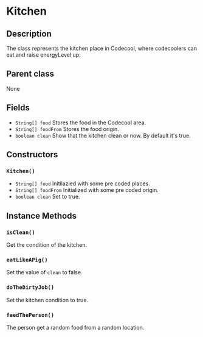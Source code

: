 # Kitchen

## Description
The class represents the kitchen place in Codecool, where codecoolers can eat and raise energyLevel up.

## Parent class
None

## Fields

* `String[] food` Stores the food in the Codecool area.
* `String[] foodFrom` Stores the food origin.
* `boolean clean` Show that the kitchen clean or now. By default it's true.
 
## Constructors

### `Kitchen()`
* `String[] food` Initilazied with some pre coded places.
* `String[] foodFrom` Initialized with some pre coded origin.
* `boolean clean` Set to true.

## Instance Methods

### `isClean()`

Get the condition of the kitchen.

### `eatLikeAPig()`

Set the value of `clean` to false.

### `doTheDirtyJob()`

Set the kitchen condition to true.

### `feedThePerson()`

The person get a random food from a random location.